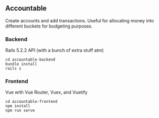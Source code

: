 ## Accountable

Create accounts and add transactions. Useful for allocating money into different buckets for budgeting purposes.

### Backend

Rails 5.2.2 API (with a bunch of extra stuff atm)

```
cd accountable-backend
bundle install
rails s
```

### Frontend

Vue with Vue Router, Vuex, and Vuetify

```
cd accountable-frontend
npm install
npm run serve
```
